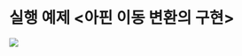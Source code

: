 # 실행 예제 <아핀 이동 변환의 구현>

<img src="https://file.notion.so/f/f/330690da-2da5-4b3a-b810-241e70325c82/124a6a9a-de60-4d1f-9d2d-a53e892c3c2f/6-1c.gif?table=block&id=1849a5ab-333c-80cc-9a40-f5f962809b0b&spaceId=330690da-2da5-4b3a-b810-241e70325c82&expirationTimestamp=1737900000000&signature=fDj1hmpnzi7yAEiu5Qh_SYjpI3x_gByEYi-h5fheZxo">
